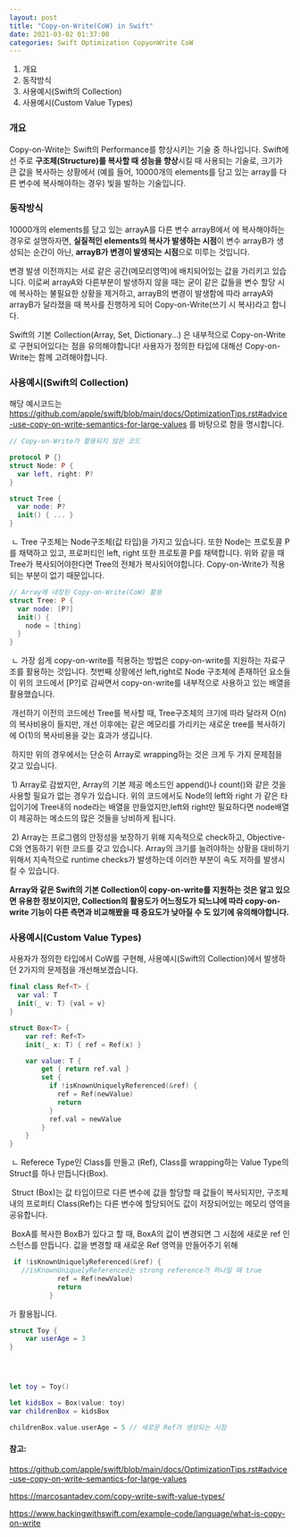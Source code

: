 ```yaml
---
layout: post
title: "Copy-on-Write(CoW) in Swift"
date: 2021-03-02 01:37:00
categories: Swift Optimization CopyonWrite CoW
---
```


1. 개요
2. 동작방식
3. 사용예시(Swift의 Collection)
4. 사용예시(Custom Value Types)



### 개요

  Copy-on-Write는 Swift의 Performance를 향상시키는 기술 중 하나입니다. 
  Swift에선 주로 <b>구조체(Structure)를 복사할 때 성능을 향상</b>시킬 때 사용되는 기술로, 크기가 큰 값을 복사하는 상황에서 (예를 들어, 10000개의 elements를 담고 있는 array를 다른 변수에 복사해야하는 경우) 빛을 발하는 기술입니다.



### 동작방식

  10000개의 elements를 담고 있는 arrayA를 다른 변수 arrayB에서 에 복사해야하는 경우로 설명하자면, <b>실질적인 elements의 복사가 발생하는 시점</b>이 변수 arrayB가 생성되는 순간이 아닌, <b>arrayB가 변경이 발생되는 시점</b>으로 미루는 것입니다. 

  변경 발생 이전까지는 서로 같은 공간(메모리영역)에 배치되어있는 값을 가리키고 있습니다. 이로써 arrayA와 다른부분이 발생하지 않을 때는 굳이 같은 값들을 변수 할당 시에 복사하는 불필요한 상황을 제거하고, arrayB의 변경이 발생함에 따라 arrayA와 arrayB가 달라졌을 때 복사를 진행하게 되어 Copy-on-Write(쓰기 시 복사)라고 합니다.

   Swift의 기본 Collection(Array, Set, Dictionary...) 은 내부적으로 Copy-on-Write로 구현되어있다는 점을 유의해야합니다! 사용자가 정의한 타입에 대해선 Copy-on-Write는 함께 고려해야합니다.



### 사용예시(Swift의 Collection)

해당 예시코드는 <https://github.com/apple/swift/blob/main/docs/OptimizationTips.rst#advice-use-copy-on-write-semantics-for-large-values> 를 바탕으로 함을 명시합니다.

```swift
// Copy-on-Write가 활용되지 않은 코드

protocol P {}
struct Node: P {
  var left, right: P?
}

struct Tree {
  var node: P?
  init() { ... }
}
```

​	ㄴ Tree 구조체는 Node구조체(값 타입)을 가지고 있습니다. 또한 Node는 프로토콜 P를 채택하고 있고, 프로퍼티인 left, right 또한 프로토콜 P를 채택합니다. 위와 같을 때 Tree가 복사되어야한다면 Tree의 전체가 복사되어야합니다. Copy-on-Write가 적용되는 부분이 없기 때문입니다. 



```swift
// Array에 내장된 Copy-on-Write(CoW) 활용
struct Tree: P {
  var node: [P?]
  init() {
    node = [thing]
  }
}
```

​	ㄴ 가장 쉽게 copy-on-write를 적용하는 방법은 copy-on-write를 지원하는 자료구조를 활용하는 것입니다. 첫번째 상황에선 left,right로 Node 구조체에 존재하던 요소들이 위의 코드에서 [P?]로 감싸면서 copy-on-write를 내부적으로 사용하고 있는 배열을 활용했습니다. 



​	개선하기 이전의 코드에선 Tree를 복사할 때, Tree구조체의 크기에 따라 달라져 O(n)의 복사비용이 들지만, 개선 이후에는 같은 메모리를 가리키는 새로운 tree를 복사하기에 O(1)의 복사비용을 갖는 효과가 생깁니다.



​	하지만 위의 경우에서는 단순히 Array로 wrapping하는 것은 크게 두 가지 문제점을 갖고 있습니다. 

​	1) Array로 감쌌지만, Array의 기본 제공 메소드인 append()나 count()와 같은 것을 사용할 필요가 없는 경우가 있습니다. 위의 코드에서도 Node의 left와 right 가 같은 타입이기에 Tree내의 node라는 배열을 만들었지만,left와 right만 필요하다면 node배열이 제공하는 메소드의 많은 것들을 낭비하게 됩니다.

​	2) Array는 프로그램의 안정성을 보장하기 위해 지속적으로 check하고, Objective-C와 연동하기 위한 코드를 갖고 있습니다. Array의 크기를 늘려야하는 상황을 대비하기 위해서  지속적으로 runtime checks가 발생하는데 이러한 부분이 속도 저하를 발생시킬 수 있습니다.



  <b>Array와 같은 Swift의 기본 Collection이 copy-on-write를 지원하는 것은 알고 있으면 유용한 정보이지만, Collection의 활용도가 어느정도가 되느냐에 따라 copy-on-write 기능이 다른 측면과 비교해봤을 때 중요도가 낮아질 수 도 있기에 유의해야합니다.</b>



### 사용예시(Custom Value Types)
사용자가 정의한 타입에서 CoW를 구현해, 사용예시(Swift의 Collection)에서 발생하던 2가지의 문제점을 개선해보겠습니다.

```swift
final class Ref<T> { 
  var val: T
  init(_ v: T) {val = v}
}

struct Box<T> {
    var ref: Ref<T>
    init(_ x: T) { ref = Ref(x) }

    var value: T {
        get { return ref.val }
        set {
          if !isKnownUniquelyReferenced(&ref) {
            ref = Ref(newValue)
            return
          }
          ref.val = newValue
        }
    }
}
```

​	ㄴ Referece Type인 Class를 만들고 (Ref<T>), Class를 wrapping하는 Value Type의 Struct를 하나 만듭니다(Box<T>).



​	Struct (Box)는 값 타입이므로 다른 변수에 값을 할당할 때 값들이 복사되지만, 구조체 내의 프로퍼티 Class(Ref)는 다른 변수에 할당되어도 값이 저장되어있는 메모리 영역을 공유합니다.



​	BoxA를 복사한 BoxB가 있다고 할 때, BoxA의 값이 변경되면 그 시점에 새로운 ref 인스턴스를 만듭니다. 값을 변경할 때 새로운 Ref 영역을 만들어주기 위해

```swift
 if !isKnownUniquelyReferenced(&ref) {
   //isKnownUniquelyReferenced는 strong reference가 하나일 때 true
            ref = Ref(newValue)
            return
          }
```

가 활용됩니다.



```swift
struct Toy {
	var userAge = 3
}




let toy = Toy()

let kidsBox = Box(value: toy)
var childrenBox = kidsBox 

childrenBox.value.userAge = 5 // 새로운 Ref가 생성되는 시점

```



#### 참고:

<https://github.com/apple/swift/blob/main/docs/OptimizationTips.rst#advice-use-copy-on-write-semantics-for-large-values>

<https://marcosantadev.com/copy-write-swift-value-types/>

<https://www.hackingwithswift.com/example-code/language/what-is-copy-on-write>







